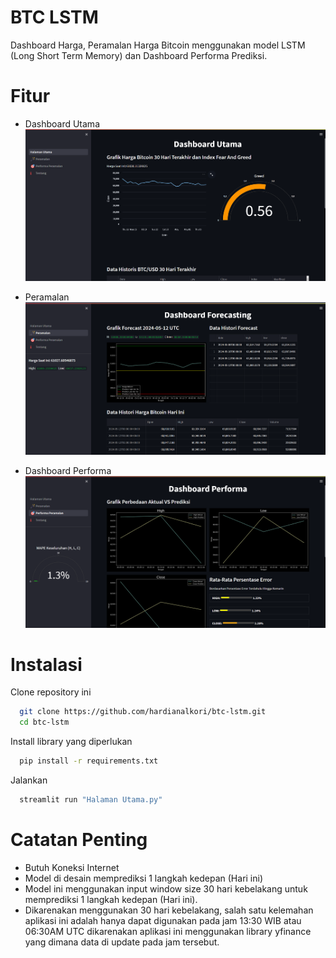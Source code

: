 
# BTC LSTM

Dashboard Harga, Peramalan Harga Bitcoin menggunakan model LSTM (Long Short Term Memory) dan Dashboard Performa Prediksi.

# Fitur
-  Dashboard Utama
![App Screenshot](https://raw.githubusercontent.com/hardianalkori/btc-lstm/main/screenshot/home.png)

-   Peramalan
![App Screenshot](https://raw.githubusercontent.com/hardianalkori/btc-lstm/main/screenshot/forecast.png)

-   Dashboard Performa
![App Screenshot](https://raw.githubusercontent.com/hardianalkori/btc-lstm/main/screenshot/performa.png)

# Instalasi

Clone repository ini

```bash
  git clone https://github.com/hardianalkori/btc-lstm.git
  cd btc-lstm
```
Install library yang diperlukan
```bash
  pip install -r requirements.txt
```
Jalankan
```bash
  streamlit run "Halaman Utama.py"
```
    

# Catatan Penting

- Butuh Koneksi Internet
-  Model di desain memprediksi 1 langkah kedepan (Hari ini)
-  Model ini menggunakan input window size 30 hari kebelakang untuk memprediksi 1 langkah kedepan (Hari ini).
- Dikarenakan menggunakan 30 hari kebelakang, salah satu kelemahan aplikasi ini adalah hanya dapat digunakan pada jam 13:30 WIB atau 06:30AM UTC dikarenakan aplikasi ini menggunakan library yfinance yang dimana data di update pada jam tersebut.
